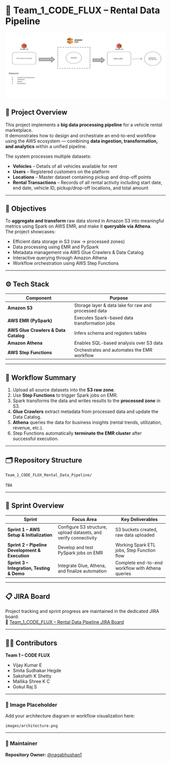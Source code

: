 # 🚗 Team_1_CODE_FLUX – Rental Data Pipeline

![Architecture Diagram](images/architecture.png)

## 📘 Project Overview
This project implements a **big data processing pipeline** for a vehicle rental marketplace.  
It demonstrates how to design and orchestrate an end-to-end workflow using the AWS ecosystem — combining **data ingestion, transformation, and analytics** within a unified pipeline.

The system processes multiple datasets:
- **Vehicles** – Details of all vehicles available for rent  
- **Users** – Registered customers on the platform  
- **Locations** – Master dataset containing pickup and drop-off points  
- **Rental Transactions** – Records of all rental activity including start date, end date, vehicle ID, pickup/drop-off locations, and total amount

---

## 🧩 Objectives
To **aggregate and transform** raw data stored in Amazon S3 into meaningful metrics using Spark on AWS EMR, and make it **queryable via Athena**.  
The project showcases:
- Efficient data storage in S3 (raw → processed zones)  
- Data processing using EMR and PySpark  
- Metadata management via AWS Glue Crawlers & Data Catalog  
- Interactive querying through Amazon Athena  
- Workflow orchestration using AWS Step Functions  

---

## ⚙️ Tech Stack
| Component | Purpose |
|------------|----------|
| **Amazon S3** | Storage layer & data lake for raw and processed data |
| **AWS EMR (PySpark)** | Executes Spark-based data transformation jobs |
| **AWS Glue Crawlers & Data Catalog** | Infers schema and registers tables |
| **Amazon Athena** | Enables SQL-based analysis over S3 data |
| **AWS Step Functions** | Orchestrates and automates the EMR workflow |

---

## 🧠 Workflow Summary
1. Upload all source datasets into the **S3 raw zone**.  
2. Use **Step Functions** to trigger Spark jobs on EMR.  
3. Spark transforms the data and writes results to the **processed zone** in S3.  
4. **Glue Crawlers** extract metadata from processed data and update the Data Catalog.  
5. **Athena** queries the data for business insights (rental trends, utilization, revenue, etc.).  
6. Step Functions automatically **terminate the EMR cluster** after successful execution.

---

## 🗂️ Repository Structure
```
Team_1_CODE_FLUX_Rental_Data_Pipeline/

TBA
```

---

## 🧩 Sprint Overview
| Sprint | Focus Area | Key Deliverables |
|---------|-------------|------------------|
| **Sprint 1 – AWS Setup & Initialization** | Configure S3 structure, upload datasets, and verify connectivity | S3 buckets created, raw data uploaded |
| **Sprint 2 – Pipeline Development & Execution** | Develop and test PySpark jobs on EMR | Working Spark ETL jobs, Step Function flow |
| **Sprint 3 – Integration, Testing & Demo** | Integrate Glue, Athena, and finalize automation | Complete end-to-end workflow with Athena queries |

---

## 📋 JIRA Board
Project tracking and sprint progress are maintained in the dedicated JIRA board:  
🔗 [Team_1_CODE_FLUX – Rental Data Pipeline JIRA Board](https://nagabhushanm.atlassian.net/jira/software/projects/REN/boards/3)

---

## 🧑‍💻 Contributors
**Team 1 – CODE FLUX**  
- Vijay Kumar E  
- Smita Sudhakar Hegde  
- Sakshath K Shetty  
- Mallika Shree K C  
- Gokul Raj S  

---

### 📸 Image Placeholder
Add your architecture diagram or workflow visualization here:
```
images/architecture.png
```

---

### 🏁 Maintainer
**Repository Owner:** [@nagabhushan1](https://github.com/nagabhushan1)
